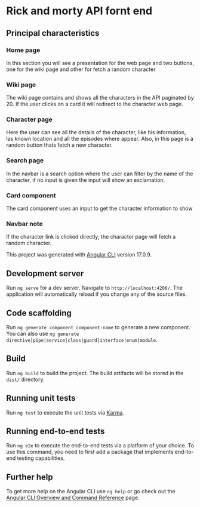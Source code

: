 # Rick and morty API fornt end

## Principal characteristics
### Home page
In this section you will see a presentation for the web page and two buttons, one for the wiki page and other for fetch a random character
### Wiki page
The wiki page contains and shows all the characters in the API paginated by 20. If the user clicks on a card it will redirect to the character web page.
### Character page
Here the user can see all the details of the character, like his information, las known location and all the episodes where appear. Also, in this page is a random button thats fetch a new character.
### Search page
In the navbar is a search option where the user can filter by the name of the character, if no input is given the input will show an exclamation.
### Card component
The card component uses an input to get the character information to show
### Navbar note
If the character link is clicked directly, the character page will fetch a random character.


This project was generated with [Angular CLI](https://github.com/angular/angular-cli) version 17.0.9.

## Development server

Run `ng serve` for a dev server. Navigate to `http://localhost:4200/`. The application will automatically reload if you change any of the source files.

## Code scaffolding

Run `ng generate component component-name` to generate a new component. You can also use `ng generate directive|pipe|service|class|guard|interface|enum|module`.

## Build

Run `ng build` to build the project. The build artifacts will be stored in the `dist/` directory.

## Running unit tests

Run `ng test` to execute the unit tests via [Karma](https://karma-runner.github.io).

## Running end-to-end tests

Run `ng e2e` to execute the end-to-end tests via a platform of your choice. To use this command, you need to first add a package that implements end-to-end testing capabilities.

## Further help

To get more help on the Angular CLI use `ng help` or go check out the [Angular CLI Overview and Command Reference](https://angular.io/cli) page.
